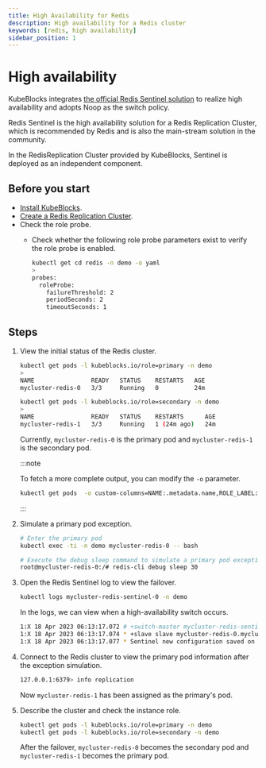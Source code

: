```yaml
---
title: High Availability for Redis
description: High availability for a Redis cluster
keywords: [redis, high availability]
sidebar_position: 1
---
```


# High availability

KubeBlocks integrates [the official Redis Sentinel solution](https://redis.io/docs/management/sentinel/) to realize high availability and adopts Noop as the switch policy.

Redis Sentinel is the high availability solution for a Redis Replication Cluster, which is recommended by Redis and is also the main-stream solution in the community.

In the RedisReplication Cluster provided by KubeBlocks, Sentinel is deployed as an independent component.

## Before you start

* [Install KubeBlocks](../../../user_docs/installation/install-with-helm/install-kubeblocks.md).
* [Create a Redis Replication Cluster](./../cluster-management/create-and-connect-a-redis-cluster.md#create-a-redis-cluster).
* Check the role probe.
  * Check whether the following role probe parameters exist to verify the role probe is enabled.

    ```bash
    kubectl get cd redis -n demo -o yaml
    >
    probes:
      roleProbe:
        failureThreshold: 2
        periodSeconds: 2
        timeoutSeconds: 1
    ```

## Steps

1. View the initial status of the Redis cluster.

    ```bash
    kubectl get pods -l kubeblocks.io/role=primary -n demo
    >
    NAME                READY   STATUS    RESTARTS   AGE
    mycluster-redis-0   3/3     Running   0          24m

    kubectl get pods -l kubeblocks.io/role=secondary -n demo
    >
    NAME                READY   STATUS    RESTARTS      AGE
    mycluster-redis-1   3/3     Running   1 (24m ago)   24m
    ```

   Currently, `mycluster-redis-0` is the primary pod and `mycluster-redis-1` is the secondary pod.

   :::note

   To fetch a more complete output, you can modify the `-o` parameter.

   ```bash
   kubectl get pods  -o custom-columns=NAME:.metadata.name,ROLE_LABEL:.metadata.labels."kubeblocks\.io/role"
   ```

   :::

2. Simulate a primary pod exception.

   ```bash
   # Enter the primary pod
   kubectl exec -ti -n demo mycluster-redis-0 -- bash

   # Execute the debug sleep command to simulate a primary pod exception
   root@mycluster-redis-0:/# redis-cli debug sleep 30
   ```

3. Open the Redis Sentinel log to view the failover.

   ```bash
   kubectl logs mycluster-redis-sentinel-0 -n demo
   ```

   In the logs, we can view when a high-availability switch occurs.

   ```bash
   1:X 18 Apr 2023 06:13:17.072 # +switch-master mycluster-redis-sentinel mycluster-redis-0.mycluster-redis-headless.default.svc 6379 mycluster-redis-1.mycluster-redis-headless.default.svc 6379
   1:X 18 Apr 2023 06:13:17.074 * +slave slave mycluster-redis-0.mycluster-redis-headless.default.svc:6379 mycluster-redis-0.mycluster-redis-headless.default.svc 6379 @ mycluster-redis-sentinel mycluster-redis-1.mycluster-redis-headless.default.svc 6379
   1:X 18 Apr 2023 06:13:17.077 * Sentinel new configuration saved on disk
   ```

4. Connect to the Redis cluster to view the primary pod information after the exception simulation.

    ```bash
    127.0.0.1:6379> info replication
    ```

   Now `mycluster-redis-1` has been assigned as the primary's pod.

5. Describe the cluster and check the instance role.

   ```bash
   kubectl get pods -l kubeblocks.io/role=primary -n demo
   kubectl get pods -l kubeblocks.io/role=secondary -n demo
   ```

   After the failover, `mycluster-redis-0` becomes the secondary pod and `mycluster-redis-1` becomes the primary pod.
